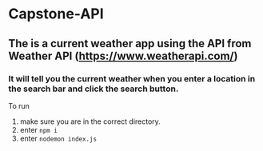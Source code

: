 # Capstone-API

## The is a current weather app using the API from Weather API (https://www.weatherapi.com/)

### It will tell you the current weather when you enter a location in the search bar and click the search button.

To run
1. make sure you are in the correct directory.
2. enter `npm i`
3. enter `nodemon index.js`
